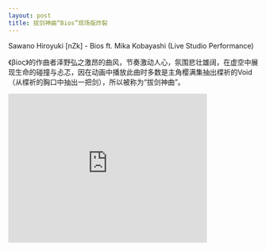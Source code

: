 ```yaml
---
layout: post
title: 拔剑神曲“Bios”现场版炸裂
---
```


Sawano Hiroyuki [nZk] - Bios ft. Mika Kobayashi (Live Studio Performance)

《βίος》的作曲者泽野弘之激昂的曲风，节奏激动人心，氛围悲壮雄阔，在虚空中展现生命的碰撞与忐忑，因在动画中播放此曲时多数是主角樱满集抽出楪祈的Void（从楪祈的胸口中抽出一把剑），所以被称为“拔剑神曲”。

<!--more-->

<iframe width="400" height="300" src="http://player.youku.com/embed/XMzU0NTM0ODIwOA==" frameborder="0" allowfullscreen></iframe>
